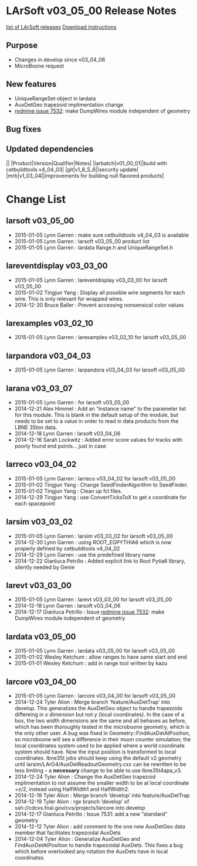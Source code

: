 LArSoft v03_05_00 Release Notes
======================================================================

[list of LArSoft releases](LArSoft_release_list)
[Download instructions](http://scisoft.fnal.gov/scisoft/bundles/larsoft/v03_05_00/larsoft-v03_05_00.html)

Purpose
--------------------

-   Changes in develop since v03_04_06
-   MicroBoone request

New features
------------------------------

-   UniqueRangeSet object in lardata
-   AuxDetGeo trapezoid implimentation change
-   [redmine issue 7532](https://cdcvs.fnal.gov/redmine/issues/7532): make DumpWires module independent of geometry

Bug fixes
------------------------

Updated dependencies
----------------------------------------------

||
|Product|Version|Qualifier|Notes|
|larbatch|v01_00_01||build with cetbuildtools v4_04_03|
|git|v1_8_5_6||security update|
|mrb|v1_03_04||improvements for building null flavored products|

Change List
============================

larsoft v03_05_00
------------------------------------------

-   2015-01-05 Lynn Garren : make sure cetbuildtools v4_04_03 is available
-   2015-01-05 Lynn Garren : larsoft v03_05_00 product list
-   2015-01-05 Lynn Garren : lardata Range.h and UniqueRangeSet.h

lareventdisplay v03_03_00
----------------------------------------------------------

-   2015-01-05 Lynn Garren : lareventdisplay v03_03_00 for larsoft v03_05_00
-   2015-01-02 Tingjun Yang : Display all possible wire segments for each wire. This is only relevant for wrapped wires.
-   2014-12-30 Bruce Baller : Prevent accessing nonsensical color values

larexamples v03_02_10
--------------------------------------------------

-   2015-01-05 Lynn Garren : larexamples v03_02_10 for larsoft v03_05_00

larpandora v03_04_03
------------------------------------------------

-   2015-01-05 Lynn Garren : larpandora v03_04_03 for larsoft v03_05_00

larana v03_03_07
----------------------------------------

-   2015-01-05 Lynn Garren : for larsoft v03_05_00
-   2014-12-21 Alex Himmel : Add an “instance name” to the parameter list for this module. This is blank in the default setup of the module, but needs to be set to a value in order to read in data products from the LBNE 35ton data.
-   2014-12-18 Lynn Garren : larsoft v03_04_06
-   2014-12-16 Sarah Lockwitz : Added error score values for tracks with poorly found end points… just in case

larreco v03_04_02
------------------------------------------

-   2015-01-05 Lynn Garren : larreco v03_04_02 for larsoft v03_05_00
-   2015-01-02 Tingjun Yang : Change SeedFinderAlgorithm to SeedFinder.
-   2015-01-02 Tingjun Yang : Clean up fcl files.
-   2014-12-29 Tingjun Yang : use ConvertTicksToX to get x coordinate for each spacepoint

larsim v03_03_02
----------------------------------------

-   2015-01-05 Lynn Garren : larsim v03_03_02 for larsoft v03_05_00
-   2014-12-30 Lynn Garren : using ROOT_EGPYTHIA6 which is now properly defined by cetbuildtools v4_04_02
-   2014-12-29 Lynn Garren : use the predefined library name
-   2014-12-22 Gianluca Petrillo : Added explicit link to Root Pytia6 library, silently needed by Genie

larevt v03_03_00
----------------------------------------

-   2015-01-05 Lynn Garren : larevt v03_03_00 for larsoft v03_05_00
-   2014-12-18 Lynn Garren : larsoft v03_04_06
-   2014-12-17 Gianluca Petrillo : Issue [redmine issue 7532](https://cdcvs.fnal.gov/redmine/issues/7532): make DumpWires module independent of geometry

lardata v03_05_00
------------------------------------------

-   2015-01-05 Lynn Garren : lardata v03_05_00 for larsoft v03_05_00
-   2015-01-02 Wesley Ketchum : allow ranges to have same start and end
-   2015-01-01 Wesley Ketchum : add in range tool written by kazu

larcore v03_04_00
------------------------------------------

-   2015-01-05 Lynn Garren : larcore v03_04_00 for larsoft v03_05_00
-   2014-12-24 Tyler Alion : Merge branch ‘feature/AuxDetTrap’ into develop. This generalizes the AuxDetGeo object to handle trapezoids differeing in x dimension but not y (local coordinates). In the case of a box, the two width dimensions are the same and all behaves as before, which has been thoroughly tested in the microboone geometry, which is the only other user. A bug was fixed in Geometry::FindAuxDetAtPosition, so microboone will see a difference in their muon counter simulation; the local coordinates system used to be applied where a world coordinate system should have. Now the input position is transformed to local coordinates. lbne35t jobs should keep using the default v2 geometry until larsim/LArG4/AuxDetReadoutGeometry.cxx can be rewritten to be less limiting – a **necessary** change to be able to use lbne35t4apa_v3.
-   2014-12-24 Tyler Alion : Change the AuxDetGeo trapezoid implimentation to not assume the smaller width to be at local coordinate +z/2, instead using HalfWidth1 and HalfWidth2.
-   2014-12-19 Tyler Alion : Merge branch ‘develop’ into feature/AuxDetTrap
-   2014-12-19 Tyler Alion : rge branch ‘develop’ of ssh://cdcvs.fnal.gov/cvs/projects/larcore into develop
-   2014-12-17 Gianluca Petrillo : Issue 7531: add a new “standard” geometry
-   2014-12-12 Tyler Alion : add comment to the one new AuxDetGeo data member that facilitates trapezoidal AuxDets
-   2014-12-04 Tyler Alion : Generalize AuxDetGeo and FindAuxDetAtPosition to handle trapezoidal AuxDets. This fixes a bug which before overlooked any rotation the AuxDets have in local coordinates.
